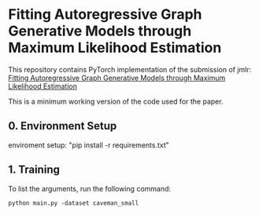 # Fitting Autoregressive Graph Generative Models through Maximum Likelihood Estimation


This repository contains PyTorch implementation of the submission of jmlr: [Fitting Autoregressive Graph Generative Models
through Maximum Likelihood Estimation](https://www.jmlr.org/papers/volume24/22-0337/22-0337.pdf)

This is a minimum working version of the code used for the paper.
## 0. Environment Setup
enviroment setup: "pip install -r requirements.txt"




## 1. Training
To list the arguments, run the following command:
```
python main.py -dataset caveman_small
```



